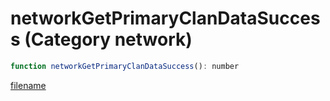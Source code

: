 # networkGetPrimaryClanDataSuccess (Category network)

```js
function networkGetPrimaryClanDataSuccess(): number
```

[filename](networkGetPrimaryClanDataSuccess_m.md ':include')